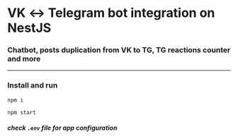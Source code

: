 # VK ↔ Telegram bot integration on NestJS

### Chatbot, posts duplication from VK to TG, TG reactions counter and more

***

### Install and run

```shell
npm i

npm start
```

##### check `.env` file for app configuration